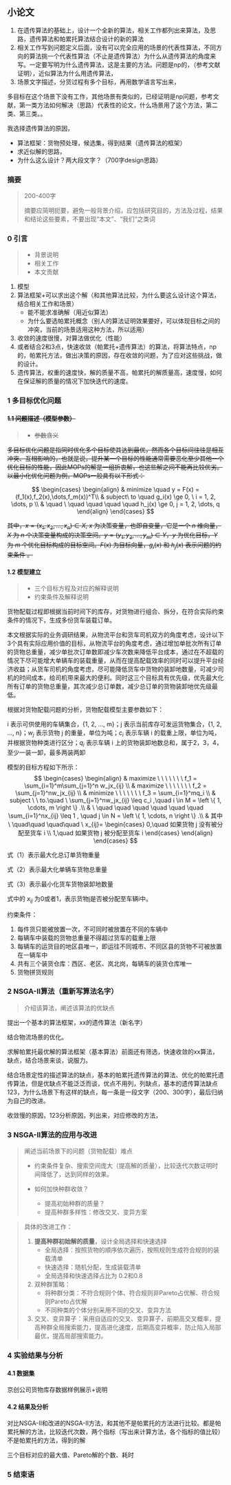 ## 小论文



1. 在遗传算法的基础上，设计一个全新的算法，相关工作都列出来算法，及思路，遗传算法和帕累托算法结合设计的新的算法
2. 相关工作写到问题定义后面，没有可以完全应用的场景的代表性算法，不同方向的算法挑一个代表性算法（不止是遗传算法）为什么从遗传算法的角度来写。一定要写明为什么遗传算法，这是主要的方法。问题是np的，（参考文献证明），近似算法为什么用遗传算法，
3. 场景文字描述，分货过程有多个目标，再用数学语言写出来，

多目标在这个场景下没有工作，其他场景有类似的，已经证明是np问题，参考文献，第一类方法如何解决（思路）代表性的论文，什么场景用了这个方法，第二类、第三类。。

我选择遗传算法的原因，

- 算法框架：货物预处理，候选集，得到结果（遗传算法的框架）
- 求近似解的思路，
- 为什么这么设计？两大段文字？（700字design思路）

### 摘要

> 200-400字
>
> 摘要应简明扼要，避免一般背景介绍，应包括研究目的，方法及过程，结果和结论这些要素，不要出现“本文”、“我们”之类词



### 0 引言

> - 背景说明
> - 相关工作
> - 本文贡献

1. 模型
2. 算法框架+可以求出这个解（和其他算法比较，为什么要这么设计这个算法，结合相关工作和场景）
   - 能不能求准确解（用近似算法）
   - 为什么要选帕累托概念（别人的算法证明效果要好，可以体现目标之间的冲突，当前的场景适用这种方法，所以适用）
3. 收敛的速度很慢，对算法做优化（性能）
4. 或者结合2和3点，快速收敛（帕累托+遗传算法）的算法，将算法特点，np的，帕累托方法，做出决策的原因，存在收敛的问题，为了应对这些挑战，做的设计。
5. 遗传算法，权重的速度快，解的质量不高，帕累托的解质量高，速度慢，如何在保证解的质量的情况下加快迭代的速度。

### 1 多目标优化问题

#### ~~1.1 问题描述（模型参数）~~

> - ~~参数含义~~


~~多目标优化问题是指同时优化多个目标使其达到最优，然而各个目标间往往是相互冲突、互相影响的，也就是说，提升某一个目标的性能通常需要恶化至少其他一个优化目标的性能，因此MOPs的解是一组折衷解，也这些解之间不能再比较优劣。以最小化优化问题为例，MOPs一般具有以下形式：~~

$$
\begin{cases}
\begin{align}
& minimize  \quad y = F(x) = (f_1(x),f_2(x),\dots,f_m(x))^T\\
& subject\ to \quad  g_i(x) \ge 0, \ i = 1, 2, \dots, p \\
& \quad \ \quad \quad \quad \quad h_j(x) \ge 0, j = 1, 2, \dots, q
\end{align}
\end{cases}
$$

~~其中，$x = (x_1, x_2, \dots, x_n) \in X$,  $x$ 为决策变量，也即自变量，它是一个 $n$ 维向量，$X$ 为 $n$ 个决策变量构成的决策空间。$y = (y_1, y_2, \dots, y_m) \in Y$，$y$ 为优化目标，$Y$ 为 $m$ 个优化目标构成的目标空间。$F(x)$ 为目标向量，$g_i(x)$ 和 $h_j(x)$ 表示问题的约束条件 。~~



#### 1.2 模型建立

> - 三个目标方程及对应的解释说明
> - 约束条件及解释说明

货物配载过程即根据当前时间下的库存，对货物进行组合、拆分，在符合实际约束条件的情况下，生成多份货车装载订单。

本文根据实际的业务调研结果，从物流平台和货车司机双方的角度考虑，设计以下3个具有实际应用价值的目标，从物流平台的角度考虑，通过增加单批次所有订单的货物总重量，减少单批次订单数即减少车次数来降低平台成本，通过在不超载的情况下尽可能增大单辆车的装载重量，从而在提高配载效率的同时可以提升平台经济收益；从货车司机的角度考虑，尽可能降低货车中货物的装卸地数量，可减少司机的时间成本，给司机带来最大的便利。同时这三个目标具有优先级，优先最大化所有订单的货物总重量，其次减少总订单数，减少总订单的货物装卸地优先级最低。

根据对货物配载问题的分析，货物配载模型主要参数如下：

i 表示可供使用的车辆集合，{1, 2, ..., m}；j 表示当前库存可发运货物集合，{1, 2, ..., n}；$w_j$ 表示货物 j 的重量，单位为吨；$c_i$ 表示车辆 i 的载重上限，单位为吨，并根据货物种类进行区分；$q_i$ 表示车辆 i 上的货物装卸地数总和，属于2，3，4，至少一装一卸，最多两装两卸

模型的目标方程如下所示：
$$
\begin{cases}
\begin{align}
& maximize \ \ \ \ \ \ \  f_1 = \sum_{i=1}^m\sum_{j=1}^n w_jx_{ij} \\
& maximize \ \ \ \ \ \ \  f_2 = \sum_{j=1}^nw_jx_{ij} \\
& minimize \ \ \ \ \ \ \  f_3 =  \sum_{i=1}^mq_i
             \\
& subject \ \ to.\quad \ \sum_{j=1}^nw_jx_{ij} \leq c_i ,\quad i \in M = \left \{ 1, \cdots, m \right \} .\\
& \ \quad \quad \quad \quad \quad \quad \sum_{i=1}^nx_{ij} \leq 1 , \quad j \in N = \left \{ 1, \cdots, n \right \} .\\
& 其中 \ \quad\quad \quad\quad \ 
x_{ij}=
\begin{cases} 
0,\quad 如果货物 j 没有被分配至货车 i \\
1,\quad 如果货物 j 被分配至货车 i 
\end{cases}
\end{align}
\end{cases}
$$

式（1）表示最大化总订单货物重量

式（2）表示最大化单辆车货物总重量

式（3）表示最小化货车货物装卸地数量

式中的 $x_{ij}$ 为0或者1，表示货物j是否被分配至车辆i中。

约束条件：

1. 每件货只能被放置一次，不可同时被放置在不同的车辆中
2. 每辆车中装载的货物总重量不得超过货车的载重上限
3. 每辆车的运货目的地区县唯一，即运往不同城市、不同区县的货物不可被放置在一辆车中
4. 共有三个装货仓库：西区、老区、岚北岗，每辆车的装货仓库唯一
5. 货物拼货规则

### 2 NSGA-II算法（重新写算法名字）

> 介绍该算法，阐述该算法的优缺点

提出一个基本的算法框架，xx的遗传算法（新名字）

结合物流场景的优化。

求解帕累托最优解的算法框架（基本算法）前面还有筛选，快速收敛的xx算法，缺点，结合场景来谈，说服力。

结合场景定性的描述算法的缺点，基本的帕累托遗传算法的算法、优化的帕累托遗传算法，但是优缺点不能泛泛而谈，优点不用列，列缺点，基本的遗传算法缺点123，为什么场景下有这样的缺点，每一条是一段文字（200、300字），最后归纳为自己的改进。

收敛慢的原因，123分析原因，列出来，对应修改的方法，

### 3 NSGA-II算法的应用与改进

> 阐述当前场景下的问题（货物配载）难点
>
> - 约束条件复杂、搜索空间庞大（提高解的质量），比较迭代次数证明时间降低了，达到同样的效果。
>
> - 如何加快种群收敛？
>   - 提高初始种群的质量？
>   - 提高种群多样性：修改交叉、变异方案

> 具体的改进工作：
>
> 1. **提高种群初始解的质量**，设计全局选择和快速选择
>    - 全局选择：按照货物的顺序依次遍历，按照规则生成符合规则的装载清单
>    - 快速选择：随机分配，生成装载清单
>    - 全局选择和快速选择占比为 0.2和0.8
> 2. 双种群策略：
>    - 将种群分类：不符合规则个体、符合规则非Pareto占优解、符合规则Pareto占优解
>    - 不同种类的个体分别采用不同的交叉、变异方法
> 3. 交叉、变异算子：采用自适应的交叉、变异算子，前期高交叉概率，提高种群全局搜索能力，提高进化速度，后期高变异概率，防止陷入局部最优，提高局部搜索能力。

### 4 实验结果与分析

#### 4.1 数据集

京创公司货物库存数据样例展示+说明

#### 4.2 结果及分析

对比NSGA-II和改进的NSGA-II方法，和其他不是帕累托的方法进行比较。都是帕累托解的方法，比较迭代次数，两个指标（写出来计算方法，各个指标的值比较）不是帕累托的方法，得到的解

三个目标对应的最大值、Pareto解的个数、耗时

### 5 结束语





